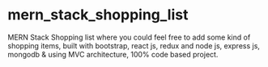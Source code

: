 # mern_stack_shopping_list
MERN Stack Shopping list where you could feel free to add some kind of shopping items, built with bootstrap, react js, redux and node js, express js, mongodb &amp; using MVC architecture, 100% code based project.
